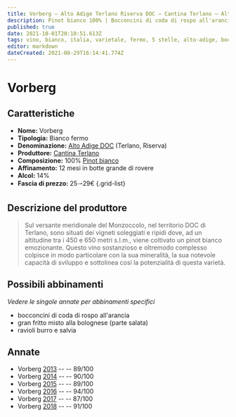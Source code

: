 ```yaml
---
title: Vorberg – Alto Adige Terlano Riserva DOC – Cantina Terlano – Alto-Adige (IT) – 25🠒29€ – 3★-5★
description: Pinot bianco 100% | Bocconcini di coda di rospo all'arancia – Gran fritto misto alla bolognese – Ravioli burro e salvia
published: true
date: 2021-10-01T20:10:51.613Z
tags: vino, bianco, italia, varietale, fermo, 5 stelle, alto-adige, bocconcini di coda di rospo all'arancia, pinot bianco, gran fritto misto alla bolognese, ravioli burro e salvia, 25🠒29€
editor: markdown
dateCreated: 2021-08-29T16:14:41.774Z
---
```


# Vorberg

## Caratteristiche
- **Nome:** Vorberg
- **Tipologia:** Bianco fermo 
- **Denominazione:** [Alto Adige DOC](/denominazioni/Italia/Alto-Adige/DOC/Alto-Adige) (Terlano, Riserva)
- **Produttore:** [Cantina Terlano](/produttori/Italia/Alto-Adige/Cantina-Terlano) 
- **Composizione:** 100% [Pinot bianco](/vitigni/Italia/bacca-bianca/pinot-bianco)
- **Affinamento:** 12 mesi in botte grande di rovere
- **Alcol:** 14%
- **Fascia di prezzo:** 25🠒29€
{.grid-list}

## Descrizione del produttore

> Sul versante meridionale del Monzoccolo, nel territorio DOC di Terlano, sono situati dei vigneti soleggiati e ripidi dove, ad un altitudine tra i 450 e 650 metri s.l.m., viene coltivato un pinot bianco emozionante.  Questo vino sostanzioso e oltremodo complesso colpisce in modo particolare con la sua mineralità, la sua notevole capacità di sviluppo e sottolinea così la potenzialità di questa varietà.


## Possibili abbinamenti
*Vedere le singole annate per abbinamenti specifici*

- bocconcini di coda di rospo all'arancia
- gran fritto misto alla bolognese (parte salata)
- ravioli burro e salvia

## Annate
- Vorberg [2013](/vini/Italia/Alto-Adige/Cantina-Terlano/Vorberg/2013) -- <span class="star-4"></span> -- 89/100
- Vorberg [2014](/vini/Italia/Alto-Adige/Cantina-Terlano/Vorberg/2014) -- <span class="star-4"></span> -- 90/100
- Vorberg [2015](/vini/Italia/Alto-Adige/Cantina-Terlano/Vorberg/2015) -- <span class="star-4"></span> -- 89/100
- Vorberg [2016](/vini/Italia/Alto-Adige/Cantina-Terlano/Vorberg/2016) -- <span class="star-5"></span> -- 94/100  
- Vorberg [2017](/vini/Italia/Alto-Adige/Cantina-Terlano/Vorberg/2017) -- <span class="star-3"></span> -- 87/100
- Vorberg [2018](/vini/Italia/Alto-Adige/Cantina-Terlano/Vorberg/2018) -- <span class="star-5"></span> -- 91/100 
 